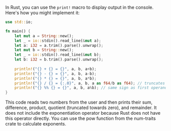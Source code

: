  In Rust, you can use the `print!` macro to display output in the console. Here's how you might implement it:

```rust
use std::io;

fn main() {
    let mut a = String::new();
    let _ = io::stdin().read_line(&mut a);
    let a: i32 = a.trim().parse().unwrap();
    let mut b = String::new();
    let _ = io::stdin().read_line(&mut b);
    let b: i32 = b.trim().parse().unwrap();
    
    println!("{} + {} = {}", a, b, a+b);
    println!("{} - {} = {}", a, b, a-b);
    println!("{} * {} = {}", a, b, a*b);
    println!("{} / {} = {:.0}", a, b, a as f64/b as f64); // truncates towards 0
    println!("{} %% {} = {}", a, b, a%b); // same sign as first operand
}
```
This code reads two numbers from the user and then prints their sum, difference, product, quotient (truncated towards zero), and remainder. It does not include the exponentiation operator because Rust does not have this operator directly. You can use the pow function from the num-traits crate to calculate exponents.
